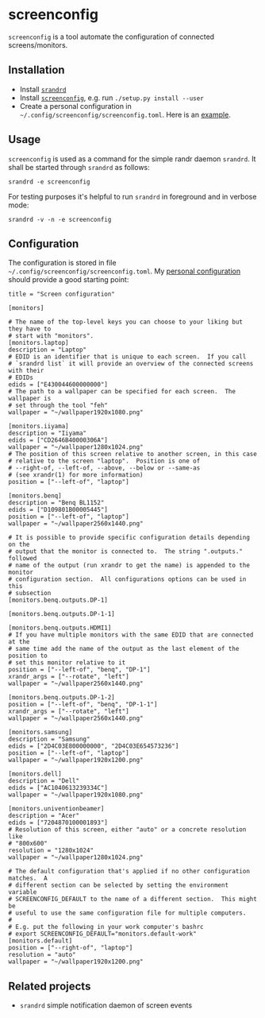 # screenconfig

`screenconfig` is a tool automate the configuration of connected
screens/monitors.

## Installation

* Install [`srandrd`](https://github.com/jceb/srandrd)
* Install [`screenconfig`](https://github.com/jceb/screenconfig), e.g.
  run `./setup.py install --user`
* Create a personal configuration in
  `~/.config/screenconfig/screenconfig.toml`.  Here is an
  [example](https://github.com/jceb/screenconfig/screenconfig/screenconfig.toml).

## Usage

`screenconfig` is used as a command for the simple randr daemon
`srandrd`.  It shall be started through `srandrd` as follows:

    srandrd -e screenconfig

For testing purposes it's helpful to run `srandrd` in foreground and in
verbose mode:

    srandrd -v -n -e screenconfig

## Configuration

The configuration is stored in file
`~/.config/screenconfig/screenconfig.toml`.  My [personal
configuration](screenconfig.toml) should provide a good starting
point:

    title = "Screen configuration"

    [monitors]

    # The name of the top-level keys you can choose to your liking but they have to
    # start with "monitors".
    [monitors.laptop]
    description = "Laptop"
    # EDID is an identifier that is unique to each screen.  If you call
    # `srandrd list` it will provide an overview of the connected screens with their
    # EDIDs
    edids = ["E430044600000000"]
    # The path to a wallpaper can be specified for each screen.  The wallpaper is
    # set through the tool "feh"
    wallpaper = "~/wallpaper1920x1080.png"

    [monitors.iiyama]
    description = "Iiyama"
    edids = ["CD2646B40000306A"]
    wallpaper = "~/wallpaper1280x1024.png"
    # The position of this screen relative to another screen, in this case
    # relative to the screen "laptop".  Position is one of
    # --right-of, --left-of, --above, --below or --same-as
    # (see xrandr(1) for more information)
    position = ["--left-of", "laptop"]

    [monitors.benq]
    description = "Benq BL1152"
    edids = ["D109801B00005445"]
    position = ["--left-of", "laptop"]
    wallpaper = "~/wallpaper2560x1440.png"

    # It is possible to provide specific configuration details depending on the
    # output that the monitor is connected to.  The string ".outputs." followed
    # name of the output (run xrandr to get the name) is appended to the monitor
    # configuration section.  All configurations options can be used in this
    # subsection
    [monitors.benq.outputs.DP-1]

    [monitors.benq.outputs.DP-1-1]

    [monitors.benq.outputs.HDMI1]
    # If you have multiple monitors with the same EDID that are connected at the
    # same time add the name of the output as the last element of the position to
    # set this monitor relative to it
    position = ["--left-of", "benq", "DP-1"]
    xrandr_args = ["--rotate", "left"]
    wallpaper = "~/wallpaper2560x1440.png"

    [monitors.benq.outputs.DP-1-2]
    position = ["--left-of", "benq", "DP-1-1"]
    xrandr_args = ["--rotate", "left"]
    wallpaper = "~/wallpaper2560x1440.png"

    [monitors.samsung]
    description = "Samsung"
    edids = ["2D4C03E800000000", "2D4C03E654573236"]
    position = ["--left-of", "laptop"]
    wallpaper = "~/wallpaper1920x1200.png"

    [monitors.dell]
    description = "Dell"
    edids = ["AC1040613239334C"]
    wallpaper = "~/wallpaper1920x1080.png"

    [monitors.univentionbeamer]
    description = "Acer"
    edids = ["7204870100001893"]
    # Resolution of this screen, either "auto" or a concrete resolution like
    # "800x600"
    resolution = "1280x1024"
    wallpaper = "~/wallpaper1280x1024.png"

    # The default configuration that's applied if no other configuration matches.  A
    # different section can be selected by setting the environment variable
    # SCREENCONFIG_DEFAULT to the name of a different section.  This might be
    # useful to use the same configuration file for multiple computers.
    #
    # E.g. put the following in your work computer's bashrc
    # export SCREENCONFIG_DEFAULT="monitors.default-work"
    [monitors.default]
    position = ["--right-of", "laptop"]
    resolution = "auto"
    wallpaper = "~/wallpaper1920x1200.png"

## Related projects

- `srandrd` simple notification daemon of screen events
  [](https://github.com/jceb/srandrd)
